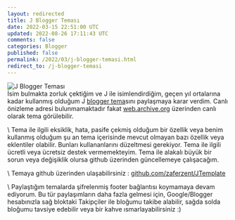 ```yaml
---           
layout: redirected
title: J Blogger Teması
date: 2022-03-15 22:51:00 UTC
updated: 2022-08-26 17:11:43 UTC
comments: false
categories: Blogger
published: false
permalink: /2022/03/j-blogger-temasi.html
redirect_to: /j-blogger-temasi
---
```

![J Blogger Teması](https://blogger.googleusercontent.com/img/b/R29vZ2xl/AVvXsEh-XZhqavnz_ZkgKTpxASgiJA8J3LqIbQrCmMD3lEtMQUOYLdVUjGpK6HFYPRbTagxPK3JalFEmgbd-d6g5TeAWZ_Fs8971LohmkH33a05UBjvsMqYa8XDToUxei__AfaB_l0oQrN4wr1SaTL3PFabaZFR3hOLtNqDtQs1mVFSPozVM7rOW-gIcLN3b/s1600/blogger-blogspot-jtema.webp "J Blogger Teması")  
İsim bulmakta zorluk çektiğim ve J ile isimlendirdiğim, geçen yıl ortalarına kadar kullanmış olduğum J [blogger tema](/p/blogger-temalari.html)sını paylaşmaya karar verdim. Canlı önizleme adresi bulunmamaktadır fakat [web.archive.org](https://web.archive.org/web/20210519171127/http://www.zaferzent.com/) üzerinden canlı olarak tema görülebilir.  

\\
Tema ile ilgili eksiklik, hata, pasife çekmiş olduğum bir özellik veya benim kullanmış olduğum şu an tema içerisinde mevcut olmayan bazı özellik veya eklentiler olabilir. Bunları kullananlarını düzeltmesi gerekiyor. Tema ile ilgili ücretli veya ücretsiz destek vermemekteyim. Tema ile alakalı büyük bir sorun veya değişiklik olursa github üzerinden güncellemeye çalışacağım.  

\\
Temaya github üzerinden ulaşabilirsiniz : [github.com/zaferzent/JTemplate](https://github.com/zaferzent/JTemplate)  

\\
Paylaştığım temalarda şifrelenmiş footer bağlantısı koymamaya devam ediyorum. Bu tür paylaşımların daha fazla gelmesi için, Google/Blogger hesabınızla sağ bloktaki Takipçiler ile bloğumu takibe alabilir, sağda solda bloğumu tavsiye edebilir veya bir kahve ısmarlayabilirsiniz :)
